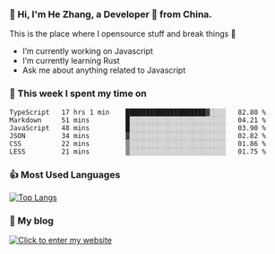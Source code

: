 ### 👋 Hi, I'm He Zhang, a Developer 🚀 from China.

This is the place where I opensource stuff and break things :rofl:

- I’m currently working on Javascript
- I’m currently learning Rust
- Ask me about anything related to Javascript

### 💪 This week I spent my time on 
<!--START_SECTION:waka-->

```text
TypeScript   17 hrs 1 min    ████████████████████▓░░░░   82.80 %
Markdown     51 mins         █░░░░░░░░░░░░░░░░░░░░░░░░   04.21 %
JavaScript   48 mins         █░░░░░░░░░░░░░░░░░░░░░░░░   03.90 %
JSON         34 mins         ▓░░░░░░░░░░░░░░░░░░░░░░░░   02.82 %
CSS          22 mins         ▒░░░░░░░░░░░░░░░░░░░░░░░░   01.86 %
LESS         21 mins         ▒░░░░░░░░░░░░░░░░░░░░░░░░   01.75 %
```

<!--END_SECTION:waka-->

### 👍 Most Used Languages
[![Top Langs](https://github-readme-stats.vercel.app/api/top-langs/?username=zhanghecool&layout=compact)](https://zhanghe.cool)

### 🌈 My blog 
[![Click to enter my website](https://cdn.jsdelivr.net/gh/zhanghecool/assets/images/gif/zhanghecools.gif)](https://zhanghe.cool)
